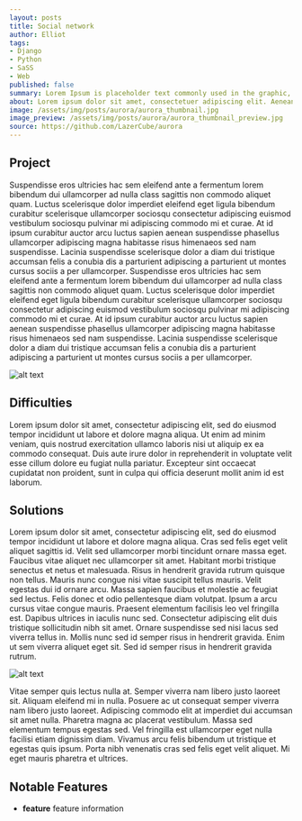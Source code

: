 ```yaml
---
layout: posts
title: Social network
author: Elliot
tags:
- Django
- Python
- SaSS
- Web
published: false
summary: Lorem Ipsum is placeholder text commonly used in the graphic, print, and publishing industries for previewing layouts and visual mockups.
about: Lorem ipsum dolor sit amet, consectetuer adipiscing elit. Aenean commodo ligula eget dolor. Aenean massa. Cum sociis natoque penatibus et magnis dis parturient montes, nascetur ridiculus mus. Donec quam felis, ultricies nec, pellentesque eu, pretium quis, sem. Nulla consequat massa quis enim. Donec pede justo, fringilla vel, aliquet nec, vulputate eget, arcu.
image: /assets/img/posts/aurora/aurora_thumbnail.jpg
image_preview: /assets/img/posts/aurora/aurora_thumbnail_preview.jpg
source: https://github.com/LazerCube/aurora
---
```


## Project

Suspendisse eros ultricies hac sem eleifend ante a fermentum lorem bibendum dui ullamcorper ad nulla class sagittis non commodo aliquet quam. Luctus scelerisque dolor imperdiet eleifend eget ligula bibendum curabitur scelerisque ullamcorper sociosqu consectetur adipiscing euismod vestibulum sociosqu pulvinar mi adipiscing commodo mi et curae. At id ipsum curabitur auctor arcu luctus sapien aenean suspendisse phasellus ullamcorper adipiscing magna habitasse risus himenaeos sed nam suspendisse. Lacinia suspendisse scelerisque dolor a diam dui tristique accumsan felis a conubia dis a parturient adipiscing a parturient ut montes cursus sociis a per ullamcorper. Suspendisse eros ultricies hac sem eleifend ante a fermentum lorem bibendum dui ullamcorper ad nulla class sagittis non commodo aliquet quam. Luctus scelerisque dolor imperdiet eleifend eget ligula bibendum curabitur scelerisque ullamcorper sociosqu consectetur adipiscing euismod vestibulum sociosqu pulvinar mi adipiscing commodo mi et curae. At id ipsum curabitur auctor arcu luctus sapien aenean suspendisse phasellus ullamcorper adipiscing magna habitasse risus himenaeos sed nam suspendisse. Lacinia suspendisse scelerisque dolor a diam dui tristique accumsan felis a conubia dis a parturient adipiscing a parturient ut montes cursus sociis a per ullamcorper.

![alt text][image_1]

## Difficulties

Lorem ipsum dolor sit amet, consectetur adipiscing elit, sed do eiusmod tempor incididunt ut labore et dolore magna aliqua. Ut enim ad minim veniam, quis nostrud exercitation ullamco laboris nisi ut aliquip ex ea commodo consequat. Duis aute irure dolor in reprehenderit in voluptate velit esse cillum dolore eu fugiat nulla pariatur. Excepteur sint occaecat cupidatat non proident, sunt in culpa qui officia deserunt mollit anim id est laborum.

## Solutions

Lorem ipsum dolor sit amet, consectetur adipiscing elit, sed do eiusmod tempor incididunt ut labore et dolore magna aliqua. Cras sed felis eget velit aliquet sagittis id. Velit sed ullamcorper morbi tincidunt ornare massa eget. Faucibus vitae aliquet nec ullamcorper sit amet. Habitant morbi tristique senectus et netus et malesuada. Risus in hendrerit gravida rutrum quisque non tellus. Mauris nunc congue nisi vitae suscipit tellus mauris. Velit egestas dui id ornare arcu. Massa sapien faucibus et molestie ac feugiat sed lectus. Felis donec et odio pellentesque diam volutpat. Ipsum a arcu cursus vitae congue mauris. Praesent elementum facilisis leo vel fringilla est. Dapibus ultrices in iaculis nunc sed. Consectetur adipiscing elit duis tristique sollicitudin nibh sit amet. Ornare suspendisse sed nisi lacus sed viverra tellus in. Mollis nunc sed id semper risus in hendrerit gravida. Enim ut sem viverra aliquet eget sit. Sed id semper risus in hendrerit gravida rutrum.

![alt text][image_2]

Vitae semper quis lectus nulla at. Semper viverra nam libero justo laoreet sit. Aliquam eleifend mi in nulla. Posuere ac ut consequat semper viverra nam libero justo laoreet. Adipiscing commodo elit at imperdiet dui accumsan sit amet nulla. Pharetra magna ac placerat vestibulum. Massa sed elementum tempus egestas sed. Vel fringilla est ullamcorper eget nulla facilisi etiam dignissim diam. Vivamus arcu felis bibendum ut tristique et egestas quis ipsum. Porta nibh venenatis cras sed felis eget velit aliquet. Mi eget mauris pharetra et ultrices.

## Notable Features

* **feature** feature information

[image_1]: https://unsplash.it/1140/200/?image=101
[image_2]: https://unsplash.it/1140/500/?image=69
